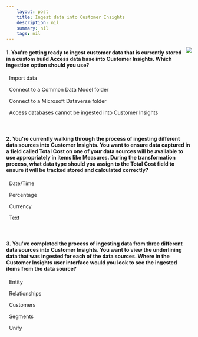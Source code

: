 ```yaml
---
    layout: post
    title: Ingest data into Customer Insights  
    description: nil
    summary: nil
    tags: nil
---
```



 <a target="_blank" href="https://docs.microsoft.com/en-us/learn/modules/ingest-data-customer-insights/8-check/"><i class="fas fa-external-link-alt"></i> </a>
 <img align="right" src="https://docs.microsoft.com/en-us/learn/achievements/ingest-data-customer-insights.svg">
####  1. You're getting ready to ingest customer data that is currently stored in a custom build Access data base into Customer Insights.  Which ingestion option should you use?


<i class='fas fa-check-square' style='color: Dodgerblue;'></i> &nbsp;&nbsp;Import data

<i class='far fa-square'></i> &nbsp;&nbsp;Connect to a Common Data Model folder

<i class='far fa-square'></i> &nbsp;&nbsp;Connect to a Microsoft Dataverse folder

<i class='far fa-square'></i> &nbsp;&nbsp;Access databases cannot be ingested into Customer Insights
<br />
<br />
<br />

####  2. You're currently walking through the process of ingesting different data sources into Customer Insights.  You want to ensure data captured in a field called Total Cost on one of your data sources will be available to use appropriately in items like Measures.  During the transformation process, what data type should you assign to the Total Cost field to ensure it will be tracked stored and calculated correctly?


<i class='far fa-square'></i> &nbsp;&nbsp;Date/Time

<i class='far fa-square'></i> &nbsp;&nbsp;Percentage

<i class='fas fa-check-square' style='color: Dodgerblue;'></i> &nbsp;&nbsp;Currency

<i class='far fa-square'></i> &nbsp;&nbsp;Text
<br />
<br />
<br />

####  3. You've completed the process of ingesting data from three different data sources into Customer Insights.  You want to view the underlining data that was ingested for each of the data sources.  Where in the Customer Insights user interface would you look to see the ingested items from the data source?


<i class='fas fa-check-square' style='color: Dodgerblue;'></i> &nbsp;&nbsp;Entity

<i class='far fa-square'></i> &nbsp;&nbsp;Relationships

<i class='far fa-square'></i> &nbsp;&nbsp;Customers

<i class='far fa-square'></i> &nbsp;&nbsp;Segments

<i class='far fa-square'></i> &nbsp;&nbsp;Unify
<br />
<br />
<br />
